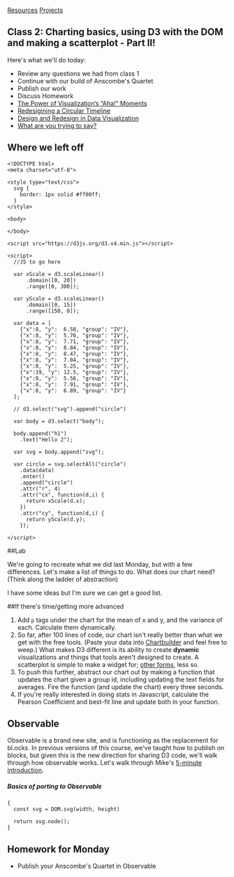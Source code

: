 [Resources](https://github.com/thisismetis/nyc18_dataviz10/blob/master/resources.md)
[Projects](https://github.com/thisismetis/nyc18_dataviz10/blob/master/projects.md)


## Class 2: Charting basics, using D3 with the DOM and making a scatterplot - Part II!

Here's what we'll do today:

 * Review any questions we had from class 1
 * Continue with our build of Anscombe's Quartet
 * Publish our work
 * Discuss Homework
  * [The Power of Visualization’s “Aha!” Moments](https://hbr.org/2013/03/power-of-visualizations-aha-moment/)
  * [Redesigining a Circular Timeline](http://www.thefunctionalart.com/2015/02/redesigning-circular-timeline.html)
  * [Design and Redesign in Data Visualization](https://medium.com/@hint_fm/design-and-redesign-4ab77206cf9)
  * [What are you trying to say?](http://lulupinney.co.uk/2012/08/what-are-you-trying-to-say/)


## Where we left off

  ```
  <!DOCTYPE html>
  <meta charset="utf-8">

  <style type="text/css">
    svg {
      border: 1px solid #ff00ff;
    }
  </style>

  <body>

  </body>

  <script src="https://d3js.org/d3.v4.min.js"></script>

  <script>
    //JS to go here

    var xScale = d3.scaleLinear()
        .domain([0, 20])
        .range([0, 300]);

    var yScale = d3.scaleLinear()
        .domain([0, 15])
        .range([150, 0]);

    var data = [
      {"x":8, "y":  6.58, "group": "IV"},
      {"x":8, "y":  5.76, "group": "IV"},
      {"x":8, "y":  7.71, "group": "IV"},
      {"x":8, "y":  8.84, "group": "IV"},
      {"x":8, "y":  8.47, "group": "IV"},
      {"x":8, "y":  7.04, "group": "IV"},
      {"x":8, "y":  5.25, "group": "IV"},
      {"x":19, "y": 12.5, "group": "IV"},
      {"x":8, "y":  5.56, "group": "IV"},
      {"x":8, "y":  7.91, "group": "IV"},
      {"x":8, "y":  6.89, "group": "IV"}
    ];

    // d3.select("svg").append("circle")

    var body = d3.select("body");

    body.append("h1")
      .text("Hello 2");

    var svg = body.append("svg");
    
    var circle = svg.selectAll("circle")
      .data(data)
      .enter()
      .append("circle")
      .attr("r", 4)
      .attr("cx", function(d,i) {
        return xScale(d.x);
      })
      .attr("cy", function(d,i) {
        return yScale(d.y);
      });

  </script>
  ```


##Lab

We're going to recreate what we did last Monday, but with a few differences. Let's make a list of things to do. What does our chart need? (Think along the ladder of abstraction)

I have some ideas but I'm sure we can get a good list.


##If there's time/getting more advanced

 1. Add `p` tags under the chart for the mean of x and y, and the variance of each. Calculate them dynamically.
 2. So far, after 100 lines of code, our chart isn't really better than what we get with the free tools. (Paste your data into [Chartbuilder](http://quartz.github.io/Chartbuilder/) and feel free to weep.) What makes D3 different is its ability to create **dynamic** visualizations and things that tools aren't designed to create. A scatterplot is simple to make a widget for; [other forms](http://www.nytimes.com/newsgraphics/2013/09/28/eli-manning-milestone/), less so.
 3. To push this further, abstract our chart out by making a function that updates the chart given a group id, including updating the text fields for averages. Fire the function (and update the chart) every three seconds.
 4. If you're really interested in doing stats in Javascript, calculate the Pearson Coefficient and best-fit line and update both in your function. 


## Observable
Observable is a brand new site, and is functioning as the replacement for bl.ocks. In previous versions of this course, we've taught how to publish on blocks, but given this is the new direction for sharing D3 code, we'll walk through how observable works. Let's walk through Mike's [5-minute introduction](https://beta.observablehq.com/@mbostock/five-minute-introduction).

##### Basics of porting to Observable
```
{
  const svg = DOM.svg(width, height)

  return svg.node();
}
```

## Homework for Monday
 * Publish your Anscombe's Quartet in Observable 
